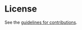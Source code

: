 # License

See the
[guidelines for contributions](https://github.com/tlswg/rfc8773bis/blob/main/CONTRIBUTING.md).

